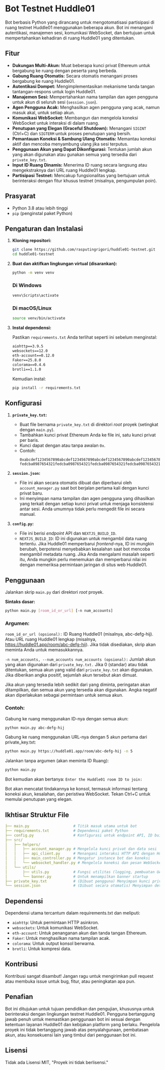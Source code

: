 # Bot Testnet Huddle01

Bot berbasis Python yang dirancang untuk mengotomatisasi partisipasi di ruang testnet Huddle01 menggunakan beberapa akun. Bot ini menangani autentikasi, manajemen sesi, komunikasi WebSocket, dan bertujuan untuk mempertahankan kehadiran di ruang Huddle01 yang ditentukan.

## Fitur

* **Dukungan Multi-Akun:** Muat beberapa kunci privat Ethereum untuk bergabung ke ruang dengan peserta yang berbeda.
* **Gabung Ruang Otomatis:** Secara otomatis menangani proses bergabung ke ruang Huddle01.
* **Autentikasi Dompet:** Mengimplementasikan mekanisme tanda tangan tantangan-respons untuk login Huddle01.
* **Manajemen Sesi:** Mempertahankan nama tampilan dan agen pengguna untuk akun di seluruh sesi (`session.json`).
* **Agen Pengguna Acak:** Menghasilkan agen pengguna yang acak, namun masuk akal, untuk setiap akun.
* **Komunikasi WebSocket:** Membangun dan mengelola koneksi WebSocket untuk interaksi di dalam ruang.
* **Penutupan yang Elegan (Graceful Shutdown):** Menangani `SIGINT` (Ctrl+C) dan `SIGTERM` untuk proses penutupan yang bersih.
* **Pemantauan Koneksi & Sambung Ulang Otomatis:** Memantau koneksi aktif dan mencoba menyambung ulang jika sesi terputus.
* **Penggunaan Akun yang Dapat Dikonfigurasi:** Tentukan jumlah akun yang akan digunakan atau gunakan semua yang tersedia dari `private_key.txt`.
* **Input ID Ruang Dinamis:** Menerima ID ruang secara langsung atau mengekstraknya dari URL ruang Huddle01 lengkap.
* **Partisipasi Testnet:** Mencakup fungsionalitas yang bertujuan untuk berinteraksi dengan fitur khusus testnet (misalnya, pengumpulan poin).

## Prasyarat

* Python 3.8 atau lebih tinggi
* `pip` (penginstal paket Python)

## Pengaturan dan Instalasi

1.  **Kloning repositori:**
    ```bash
    git clone https://github.com/rasputingrigori/huddle01-testnet.git
    cd huddle01-testnet
    ```

2.  **Buat dan aktifkan lingkungan virtual (disarankan):**
    ```bash
    python -m venv venv
    ```
    ### Di Windows
    ```bash
    venv\Scripts\activate
    ```
    ### Di macOS/Linux
    ```bash
    source venv/bin/activate
    ```

4.  **Instal dependensi:**

    Pastikan `requirements.txt` Anda terlihat seperti ini sebelum menginstal:
    ```txt
    aiohttp==3.9.5
    websockets==12.0
    eth-account==0.12.0
    Faker==25.8.0
    colorama==0.4.6
    brotli==1.1.0
    ```
    Kemudian instal:
    ```bash
    pip install -r requirements.txt
    ```

## Konfigurasi

1.  **`private_key.txt`:**
    * Buat file bernama `private_key.txt` di direktori *root* proyek (setingkat dengan `main.py`).
    * Tambahkan kunci privat Ethereum Anda ke file ini, satu kunci privat per baris.
    * Kunci dapat dengan atau tanpa awalan `0x`.
    * Contoh:
        ```
        0xabcdef1234567890abcdef1234567890abcdef1234567890abcdef1234567890
        fedcba0987654321fedcba0987654321fedcba0987654321fedcba0987654321
        ```

2.  **`session.json`:**
    * File ini akan secara otomatis dibuat dan diperbarui oleh `account_manager.py` saat bot berjalan pertama kali dengan kunci privat baru.
    * Ini menyimpan nama tampilan dan agen pengguna yang dihasilkan yang terkait dengan setiap kunci privat untuk menjaga konsistensi antar sesi. Anda umumnya tidak perlu mengedit file ini secara manual.

3.  **`config.py`:**
    * File ini berisi *endpoint* API dan `NEXTJS_BUILD_ID`.
    * `NEXTJS_BUILD_ID`: ID ini digunakan untuk mengambil data ruang tertentu. Jika Huddle01 memperbarui *frontend*-nya, ID ini mungkin berubah, berpotensi menyebabkan kesalahan saat bot mencoba mengambil metadata ruang. Jika Anda mengalami masalah seperti itu, Anda mungkin perlu menemukan dan memperbarui nilai ini dengan memeriksa permintaan jaringan di situs web Huddle01.

## Penggunaan

Jalankan skrip `main.py` dari direktori *root* proyek.

**Sintaks dasar:**
```bash
python main.py [room_id_or_url] [-n num_accounts]
```

### Argumen:
`room_id_or_url (opsional):`
ID Ruang Huddle01 (misalnya, abc-defg-hij).
Atau URL ruang Huddle01 lengkap (misalnya, https://huddle01.app/room/abc-defg-hij).
Jika tidak disediakan, skrip akan meminta Anda untuk memasukkannya.

`-n num_accounts, --num_accounts num_accounts (opsional):`
Jumlah akun yang akan digunakan dari `private_key.txt.`
Jika 0 (standar) atau tidak ditentukan, semua akun yang valid dari `private_key.txt` akan digunakan. Jika diberikan angka positif, sejumlah akun tersebut akan dimuat.

Jika akun yang tersedia lebih sedikit dari yang diminta, peringatan akan ditampilkan, dan semua akun yang tersedia akan digunakan.
Angka negatif akan diperlakukan sebagai permintaan untuk semua akun.

### Contoh:
Gabung ke ruang menggunakan ID-nya dengan semua akun:

```bash
python main.py abc-defg-hij
```
Gabung ke ruang menggunakan URL-nya dengan 5 akun pertama dari private_key.txt:

```bash
python main.py https://huddle01.app/room/abc-defg-hij -n 5
```
Jalankan tanpa argumen (akan meminta ID Ruang):

```bash
python main.py
```
Bot kemudian akan bertanya: `Enter the Huddle01 room ID to join:`

Bot akan mencatat tindakannya ke konsol, termasuk informasi tentang koneksi akun, kesalahan, dan peristiwa WebSocket. Tekan Ctrl+C untuk memulai penutupan yang elegan.

## Ikhtisar Struktur File
```yaml
├── main.py                    # Titik masuk utama untuk bot
├── requirements.txt           # Dependensi paket Python
├── config.py                  # Konfigurasi untuk endpoint API, ID build
├── src/
│   ├── helpers/
│   │   ├── account_manager.py # Mengelola kunci privat dan data sesi
│   │   ├── api_client.py      # Menangani interaksi HTTP API dengan Huddle01
│   │   ├── main_controller.py # Mengatur instance bot dan koneksi
│   │   └── websocket_handler.py # Mengelola koneksi dan pesan WebSocket
│   └── utils/
│       ├── utils.py           # Fungsi utilitas (logging, pembuatan UA)
│       └── banner.py          # Untuk menampilkan banner startup
├── private_key.txt            # (Dibuat pengguna) Menyimpan kunci privat
└── session.json               # (Dibuat secara otomatis) Menyimpan detail sesi akun
```

## Dependensi
Dependensi utama tercantum dalam requirements.txt dan meliputi:

- `aiohttp`: Untuk permintaan HTTP asinkron.
- `websockets`: Untuk komunikasi WebSocket.
- `eth-account`: Untuk penanganan akun dan tanda tangan Ethereum.
- `Faker`: Untuk menghasilkan nama tampilan acak.
- `colorama`: Untuk output konsol berwarna.
- `brotli`: Untuk kompresi data.

## Kontribusi
Kontribusi sangat disambut! Jangan ragu untuk mengirimkan pull request atau membuka issue untuk bug, fitur, atau peningkatan apa pun.

## Penafian
Bot ini ditujukan untuk tujuan pendidikan dan pengujian, khususnya untuk berinteraksi dengan lingkungan testnet Huddle01.
Pengguna bertanggung jawab penuh untuk memastikan penggunaan bot ini sesuai dengan ketentuan layanan Huddle01 dan kebijakan platform yang berlaku.
Pengelola proyek ini tidak bertanggung jawab atas penyalahgunaan, pembatasan akun, atau konsekuensi lain yang timbul dari penggunaan bot ini.

## Lisensi
Tidak ada Lisensi MIT, "Proyek ini tidak berlisensi."
